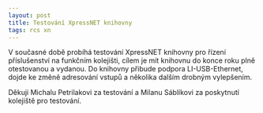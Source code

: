 ```yaml
---
layout: post
title: Testování XpressNET knihovny
tags: rcs xn
---
```


V současné době probíhá testování XpressNET knihovny pro řízení příslušenství
na funkčním kolejišti, cílem je mít knihovnu do konce roku plně otestovanou a
vydanou. Do knihovny přibude podpora LI-USB-Ethernet, dojde ke změně adresování
vstupů a několika dalším drobným vylepšením.

Děkuji Michalu Petrilakovi za testování a Milanu Sáblíkovi za poskytnutí
kolejiště pro testování.
